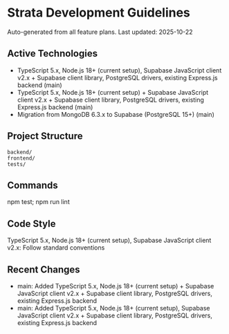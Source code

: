 ﻿# Strata Development Guidelines

Auto-generated from all feature plans. Last updated: 2025-10-22

## Active Technologies
- TypeScript 5.x, Node.js 18+ (current setup), Supabase JavaScript client v2.x + Supabase client library, PostgreSQL drivers, existing Express.js backend (main)
- TypeScript 5.x, Node.js 18+ (current setup) + Supabase JavaScript client v2.x + Supabase client library, PostgreSQL drivers, existing Express.js backend (main)
- Migration from MongoDB 6.3.x to Supabase (PostgreSQL 15+) (main)

## Project Structure
```
backend/
frontend/
tests/
```

## Commands
npm test; npm run lint

## Code Style
TypeScript 5.x, Node.js 18+ (current setup), Supabase JavaScript client v2.x: Follow standard conventions

## Recent Changes
- main: Added TypeScript 5.x, Node.js 18+ (current setup) + Supabase JavaScript client v2.x + Supabase client library, PostgreSQL drivers, existing Express.js backend
- main: Added TypeScript 5.x, Node.js 18+ (current setup), Supabase JavaScript client v2.x + Supabase client library, PostgreSQL drivers, existing Express.js backend

<!-- MANUAL ADDITIONS START -->
<!-- MANUAL ADDITIONS END -->
